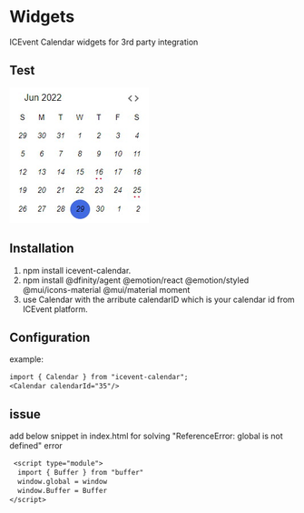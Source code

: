 # Widgets
ICEvent Calendar widgets for 3rd party integration

## Test
![HomeView](./test/topView.jpg)

## Installation
1. npm install icevent-calendar.
2. npm install @dfinity/agent @emotion/react @emotion/styled @mui/icons-material @mui/material moment
3. use Calendar with the arribute calendarID which is your calendar id from ICEvent platform.



## Configuration
 example:
  ```
  import { Calendar } from "icevent-calendar";  
  <Calendar calendarId="35"/>
  ```

## issue
add below snippet in index.html for solving "ReferenceError: global is not defined" error
   ```
    <script type="module">
     import { Buffer } from "buffer"
     window.global = window
     window.Buffer = Buffer
   </script>
  ```
